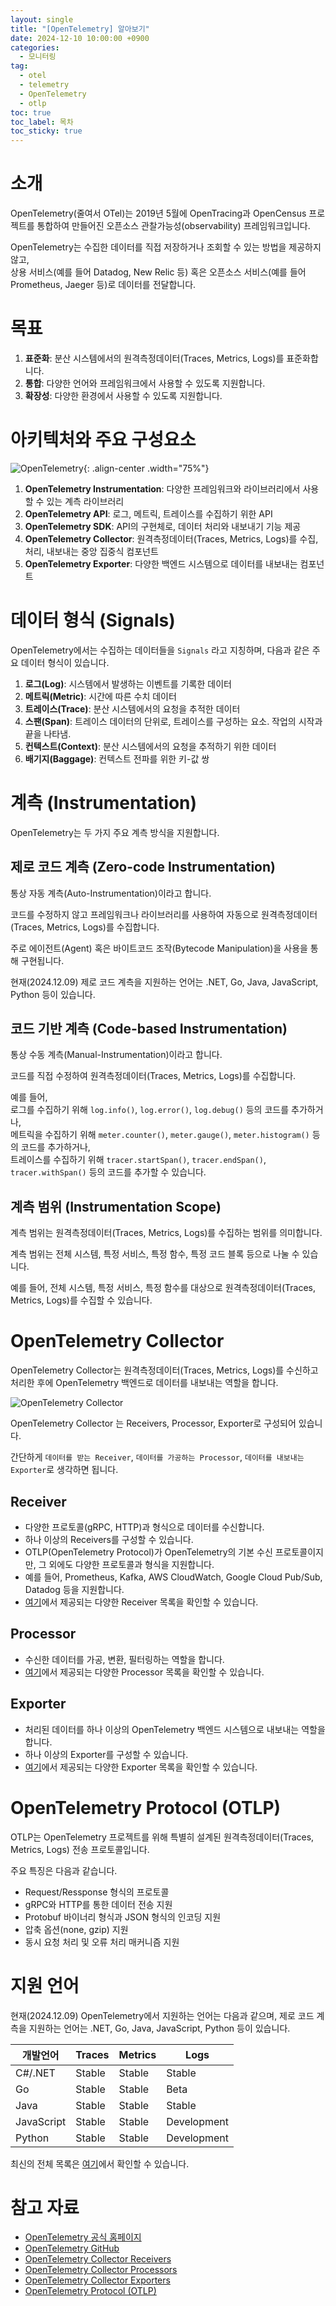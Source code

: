 ```yaml
---
layout: single
title: "[OpenTelemetry] 알아보기"
date: 2024-12-10 10:00:00 +0900
categories: 
  - 모니터링
tag: 
  - otel
  - telemetry
  - OpenTelemetry
  - otlp
toc: true
toc_label: 목차
toc_sticky: true
---
```


# 소개

OpenTelemetry(줄여서 OTel)는 2019년 5월에 OpenTracing과 OpenCensus 프로젝트를 통합하여 만들어진 오픈소스 관찰가능성(observability) 프레임워크입니다. 

OpenTelemetry는 수집한 데이터를 직접 저장하거나 조회할 수 있는 방법을 제공하지 않고, <br> 
상용 서비스(예를 들어 Datadog, New Relic 등) 혹은 오픈소스 서비스(예를 들어 Prometheus, Jaeger 등)로 데이터를 전달합니다.

# 목표

1. **표준화**: 분산 시스템에서의 원격측정데이터(Traces, Metrics, Logs)를 표준화합니다.
2. **통합**: 다양한 언어와 프레임워크에서 사용할 수 있도록 지원합니다.
3. **확장성**: 다양한 환경에서 사용할 수 있도록 지원합니다.

# 아키텍처와 주요 구성요소

![OpenTelemetry](https://opentelemetry.io/img/otel-diagram.svg){: .align-center .width="75%"}

1. **OpenTelemetry Instrumentation**: 다양한 프레임워크와 라이브러리에서 사용할 수 있는 계측 라이브러리
2. **OpenTelemetry API**: 로그, 메트릭, 트레이스를 수집하기 위한 API
3. **OpenTelemetry SDK**: API의 구현체로, 데이터 처리와 내보내기 기능 제공
4. **OpenTelemetry Collector**: 원격측정데이터(Traces, Metrics, Logs)를 수집, 처리, 내보내는 중앙 집중식 컴포넌트
5. **OpenTelemetry Exporter**: 다양한 백엔드 시스템으로 데이터를 내보내는 컴포넌트

# 데이터 형식 (Signals)

OpenTelemetry에서는 수집하는 데이터들을 `Signals` 라고 지칭하며, 다음과 같은 주요 데이터 형식이 있습니다.

1. **로그(Log)**: 시스템에서 발생하는 이벤트를 기록한 데이터
2. **메트릭(Metric)**: 시간에 따른 수치 데이터
3. **트레이스(Trace)**: 분산 시스템에서의 요청을 추적한 데이터
4. **스팬(Span)**: 트레이스 데이터의 단위로, 트레이스를 구성하는 요소. 작업의 시작과 끝을 나타냄.
5. **컨텍스트(Context)**: 분산 시스템에서의 요청을 추적하기 위한 데이터
6. **배기지(Baggage)**: 컨텍스트 전파를 위한 키-값 쌍

# 계측 (Instrumentation)

OpenTelemetry는 두 가지 주요 계측 방식을 지원합니다.

## 제로 코드 계측 (Zero-code Instrumentation)

통상 자동 계측(Auto-Instrumentation)이라고 합니다.

코드를 수정하지 않고 프레임워크나 라이브러리를 사용하여 자동으로 원격측정데이터(Traces, Metrics, Logs)를 수집합니다.

주로 에이전트(Agent) 혹은 바이트코드 조작(Bytecode Manipulation)을 사용을 통해 구현됩니다.

현재(2024.12.09) 제로 코드 계측을 지원하는 언어는 .NET, Go, Java, JavaScript, Python 등이 있습니다. 

## 코드 기반 계측 (Code-based Instrumentation)

통상 수동 계측(Manual-Instrumentation)이라고 합니다.

코드를 직접 수정하여 원격측정데이터(Traces, Metrics, Logs)를 수집합니다.

예를 들어, <br>
로그를 수집하기 위해 `log.info()`, `log.error()`, `log.debug()` 등의 코드를 추가하거나, <br> 
메트릭을 수집하기 위해 `meter.counter()`, `meter.gauge()`, `meter.histogram()` 등의 코드를 추가하거나, <br> 
트레이스를 수집하기 위해 `tracer.startSpan()`, `tracer.endSpan()`, `tracer.withSpan()` 등의 코드를 추가할 수 있습니다.

## 계측 범위 (Instrumentation Scope)

계측 범위는 원격측정데이터(Traces, Metrics, Logs)를 수집하는 범위를 의미합니다.

계측 범위는 전체 시스템, 특정 서비스, 특정 함수, 특정 코드 블록 등으로 나눌 수 있습니다.

예를 들어, 전체 시스템, 특정 서비스, 특정 함수를 대상으로 원격측정데이터(Traces, Metrics, Logs)를 수집할 수 있습니다.

# OpenTelemetry Collector

OpenTelemetry Collector는 원격측정데이터(Traces, Metrics, Logs)를 수신하고 처리한 후에 OpenTelemetry 백엔드로 데이터를 내보내는 역할을 합니다.

![OpenTelemetry Collector](https://imagedelivery.net/xZXo0QFi-1_4Zimer-T0XQ/6e07fd96-5d60-4b3b-bd7b-efae0f38fe00/lg2x)

OpenTelemetry Collector 는 Receivers, Processor, Exporter로 구성되어 있습니다.

간단하게 `데이터를 받는 Receiver`, `데이터를 가공하는 Processor`, `데이터를 내보내는 Exporter`로 생각하면 됩니다.

## Receiver
* 다양한 프로토콜(gRPC, HTTP)과 형식으로 데이터를 수신합니다.
* 하나 이상의 Receivers를 구성할 수 있습니다.
* OTLP(OpenTelemetry Protocol)가 OpenTelemetry의 기본 수신 프로토콜이지만, 그 외에도 다양한 프로토콜과 형식을 지원합니다.
* 예를 들어, Prometheus, Kafka, AWS CloudWatch, Google Cloud Pub/Sub, Datadog 등을 지원합니다.
* [여기](https://github.com/open-telemetry/opentelemetry-collector-contrib/tree/main/receiver)에서 제공되는 다양한 Receiver 목록을 확인할 수 있습니다.

## Processor
* 수신한 데이터를 가공, 변환, 필터링하는 역할을 합니다. 
* [여기](https://github.com/open-telemetry/opentelemetry-collector-contrib/tree/main/processor)에서 제공되는 다양한 Processor 목록을 확인할 수 있습니다.

## Exporter
* 처리된 데이터를 하나 이상의 OpenTelemetry 백엔드 시스템으로 내보내는 역할을 합니다.
* 하나 이상의 Exporter를 구성할 수 있습니다. 
* [여기](https://github.com/open-telemetry/opentelemetry-collector-contrib/tree/main/exporter)에서 제공되는 다양한 Exporter 목록을 확인할 수 있습니다.

# OpenTelemetry Protocol (OTLP)

OTLP는 OpenTelemetry 프로젝트를 위해 특별히 설계된 원격측정데이터(Traces, Metrics, Logs) 전송 프로토콜입니다.

주요 특징은 다음과 같습니다.
* Request/Ressponse 형식의 프로토콜
* gRPC와 HTTP를 통한 데이터 전송 지원
* Protobuf 바이너리 형식과 JSON 형식의 인코딩 지원
* 압축 옵션(none, gzip) 지원
* 동시 요청 처리 및 오류 처리 매커니즘 지원

# 지원 언어

현재(2024.12.09) OpenTelemetry에서 지원하는 언어는 다음과 같으며, 제로 코드 계측을 지원하는 언어는 .NET, Go, Java, JavaScript, Python 등이 있습니다.

| 개발언어 | Traces | Metrics | Logs   |
|---|---|---|--------|
| C#/.NET | Stable | Stable | Stable |
| Go | Stable | Stable | Beta   |
| Java | Stable | Stable | Stable |
| JavaScript | Stable | Stable | Development |
| Python | Stable | Stable | Development |

최신의 전체 목록은 [여기](https://opentelemetry.io/docs/languages/)에서 확인할 수 있습니다.

# 참고 자료

* [OpenTelemetry 공식 홈페이지](https://opentelemetry.io/)
* [OpenTelemetry GitHub](https://github.com/open-telemetry)
* [OpenTelemetry Collector Receivers](https://github.com/open-telemetry/opentelemetry-collector-contrib/tree/main/receiver)
* [OpenTelemetry Collector Processors](https://github.com/open-telemetry/opentelemetry-collector-contrib/tree/main/processor)
* [OpenTelemetry Collector Exporters](https://github.com/open-telemetry/opentelemetry-collector-contrib/tree/main/exporter)
* [OpenTelemetry Protocol (OTLP)](https://github.com/open-telemetry/opentelemetry-proto/tree/main/docs)
